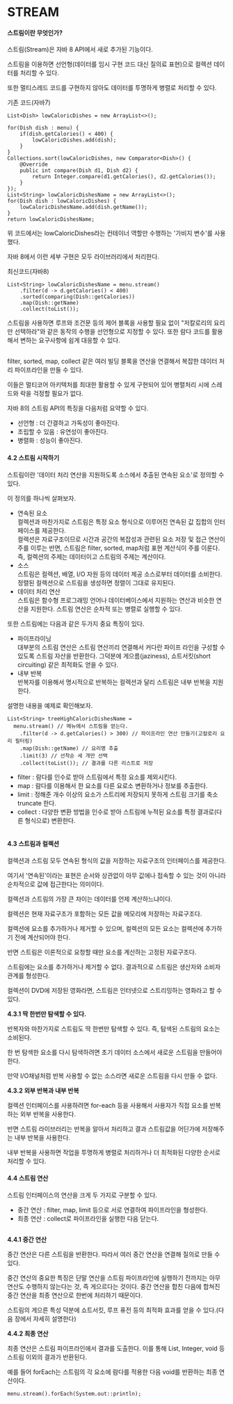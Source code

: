 # STREAM

#### 스트림이란 무엇인가?

스트림(Stream)은 자바 8 API에서 새로 추가된 기능이다.

스트림을 이용하면 선언형(데이터를 임시 구현 코드 대신 질의료 표현)으로 컬렉션 데이터를 처리할 수 있다.

또한 멀티스레드 코드를 구현하지 않아도 데이터를 투명하게 병렬로 처리할 수 있다.

&#x20;

기존 코드(자바7)

```
List<Dish> lowCaloricDishes = new ArrayList<>();

for(Dish dish : menu) {
    if(dish.getCalories() < 400) {
        lowCaloricDishes.add(dish);
    }
}
Collections.sort(lowCaloricDishes, new Comparator<Dish>() {
    @Override
    public int compare(Dish d1, Dish d2) {
        return Integer.compare(d1.getCalories(), d2.getCalories());
    }
});
List<String> lowCaloricDishesName = new ArrayList<>();
for(Dish dish : lowCaloricDishes) {
    lowCaloricDishesName.add(dish.getName());
}
return lowCaloricDishesName;
```

위 코드에서는 lowCaloricDishes라는 컨테이너 역할만 수행하는 '가비지 변수'를 사용했다.

자바 8에서 이런 세부 구현은 모두 라이브러리에서 처리한다.

&#x20;

최신코드(자바8)

```
List<String> lowCaloricDishesName = menu.stream()
    .filter(d -> d.getCalories() < 400)
    .sorted(comparing(Dish::getCalories))
    .map(Dish::getName)
    .collect(toList());
```

스트림을 사용하면 루프와 조건문 등의 제어 블록을 사용할 필요 없이 "저칼로리의 요리만 선택하라"와 같은 동작의 수행을 선언형으로 지정할 수 있다. 또한 람다 코드를 활용해서 변하는 요구사항에 쉽게 대응할 수 있다.

<figure><img src="https://blog.kakaocdn.net/dn/bCLXgJ/btq8gmH77DJ/n2OKsNeMkZVnqSfOty9jmk/img.png" alt=""><figcaption></figcaption></figure>

filter, sorted, map, collect 같은 여러 빌딩 블록을 연산을 연결해서 복잡한 데이터 처리 파이프라인을 만들 수 있다.

이들은 멀티코어 아키텍처를 최대한 활용할 수 있게 구현되어 있어 병렬처리 시에 스레드와 락을 걱정할 필요가 없다.

자바 8의 스트림 API의 특징을 다음처럼 요약할 수 있다.

* 선언형 : 더 간결하고 가독성이 좋아진다.
* 조립할 수 있음 : 유연성이 좋아진다.
* 병렬화 : 성능이 좋아진다.



#### 4.2 스트림 시작하기

스트림이란 '데이터 처리 연산을 지원하도록 소스에서 추출된 연속된 요소'로 정의할 수 있다.

이 정의를 하나씩 살펴보자.

* 연속된 요소\
  컬렉션과 마찬가지로 스트림은 특정 요소 형식으로 이루어진 연속된 값 집합의 인터페이스를 제공한다.\
  컬렉션은 자료구조이므로 시간과 공간의 복잡성과 관련된 요소 저장 및 접근 연산이 주를 이루는 반면, 스트림은 filter, sorted, map처럼 표현 계산식이 주를 이룬다. 즉, 컬렉션의 주제는 데이터이고 스트림의 주제는 계산이다.
* 소스\
  스트림은 컬렉션, 배열, I/O 자원 등의 데이터 제공 소스로부터 데이터를 소비한다. 정렬된 컬렉션으로 스트림을 생성하면 정렬이 그대로 유지된다.
* 데이터 처리 연산\
  스트림은 함수형 프로그래밍 언어나 데이터베이스에서 지원하는 연산과 비슷한 연산을 지원한다. 스트림 연산은 순차적 또는 병렬로 실행할 수 있다.

또한 스트림에는 다음과 같은 두가지 중요 특징이 있다.

* 파이프라이닝\
  대부분의 스트림 연산은 스트림 연산끼리 연결해서 커다란 파이프 라인을 구성할 수 있도록 스트림 자산을 반환한다. 그덕분에 게으름(jaziness), 쇼트서킷(short circuiting) 같은 최적화도 얻을 수 있다.
* 내부 반복\
  반복자를 이용해서 명시적으로 반복하는 컬렉션과 달리 스트림은 내부 반복을 지원한다.

설명한 내용을 예제로 확인해보자.

```
List<String> treeHighCaloricDishesName = 
  menu.stream() // 메뉴에서 스트림을 얻는다.
    .filter(d -> d.getCalories() > 300) // 파이프라인 연산 만들기(고칼로리 요리 필터링)
    .map(Dish::getName) // 요리명 추출
    .limit(3) // 선착순 세 개만 선택
    .collect(toList()); // 결과를 다른 리스트로 저장
```

* filter : 람다를 인수로 받아 스트림에서 특정 요소를 제외시킨다.
* map : 람다를 이용해서 한 요소를 다른 요로소 변환하거나 정보를 추출한다.
* limit : 정해준 개수 이상의 요소가 스트리에 저장되지 못하게 스트림 크기를 축소 truncate 한다.
* collect : 다양한 변환 방법을 인수로 받아 스트림에 누적된 요소를 특정 결과로(다른 형식으로) 변환한다.

<figure><img src="https://blog.kakaocdn.net/dn/bo7kIz/btq8ivdirE4/jrINd9kk1U8shsRG5b8KsK/img.png" alt=""><figcaption></figcaption></figure>



#### 4.3 스트림과 컬렉션

컬렉션과 스트림 모두 연속된 형식의 값을 저장하는 자료구조의 인터페이스를 제공한다.

여기서 '연속된'이라는 표현은 순서와 상관없이 아무 값에나 접속할 수 있는 것이 아니라 순차적으로 값에 접근한다는 의미이다.

&#x20;

컬렉션과 스트림의 가장 큰 차이는 데이터를 언제 계산하느냐이다.

컬렉션은 현재 자료구조가 포함하는 모든 값을 메모리에 저장하는 자료구조다.

컬렉션에 요소를 추가하거나 제거할 수 있으며, 컬렉션의 모든 요소는 컬렉션에 추가하기 전에 계산되어야 한다.

&#x20;

반면 스트림은 이론적으로 요청할 때만 요소를 계산하는 고정된 자료구조다.

스트림에는 요소를 추가하거나 제거할 수 없다. 결과적으로 스트림은 생산자와 소비자 관계를 형성한다.

컬렉션이 DVD에 저장된 영화라면, 스트림은 인터넷으로 스트리밍하는 영화라고 할 수 있다.

**4.3.1 딱 한번만 탐색할 수 있다.**

반복자와 마찬가지로 스트림도 딱 한번만 탐색할 수 있다. 즉, 탐색된 스트림의 요소는 소비된다.

한 번 탐색한 요소를 다시 탐색하려면 초기 데이터 소스에서 새로운 스트림을 만들어야 한다.

만약 I/O채널처럼 반복 사용할 수 없는 소스라면 새로운 스트림을 다시 만들 수 없다.

**4.3.2 외부 반복과 내부 반복**

컬렉션 인터페이스를 사용하려면 for-each 등을 사용해서 사용자가 직접 요소를 반복하는 외부 반복을 사용한다.

반면 스트림 라이브러리는 반복을 알아서 처리하고 결과 스트림값을 어딘가에 저장해주는 내부 반복을 사용한다.

내부 반복을 사용하면 작업을 투명하게 병렬로 처리하거나 더 최적화된 다양한 순서로 처리할 수 있다.



#### 4.4 스트림 연산

스트림 인터페이스의 연산을 크게 두 가지로 구분할 수 있다.

* 중간 연산 : filter, map, limit 등으로 서로 연결하여 파이프라인을 형성한다.
* 최종 연산 : collect로 파이프라인을 실행한 다음 닫는다.

<figure><img src="https://blog.kakaocdn.net/dn/dCvytm/btq8dSnLaTA/KsDVNBL473wcJmQlSFLI4k/img.png" alt=""><figcaption></figcaption></figure>

**4.4.1 중간 연산**

중간 연산은 다른 스트림을 반환한다. 따라서 여러 중간 연산을 연결해 질의로 만들 수 있다.

중간 연산의 중요한 특징은 단말 연산을 스트림 파이프라인에 실행하기 전까지는 아무 연산도 수행하지 않는다는 것, 즉 게으르다는 것이다. 중간 연산을 합친 다음에 합쳐진 중간 연산을 최종 연산으로 한번에 처리하기 때문이다.

스트림의 게으른 특성 덕분에 쇼트서킷, 루프 퓨전 등의 최적화 효과를 얻을 수 있다.(다음 장에서 자세히 설명한다)

**4.4.2 최종 연산**

최종 연산은 스트림 파이프라인에서 결과를 도출한다. 이를 통해 List, Integer, void 등 스트림 이외의 결과가 반환된다.

예를 들어 forEach는 스트림의 각 요소에 람다를 적용한 다음 void를 반환하는 최종 연산이다.

```
menu.stream().forEach(System.out::println);
```

